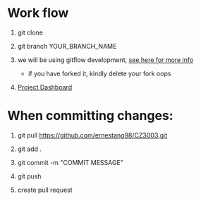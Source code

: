 # Work flow

1. git clone

2. git branch YOUR_BRANCH_NAME

3. we will be using gitflow development, [see here for more info](https://www.atlassian.com/git/tutorials/comparing-workflows/gitflow-workflow)

   - if you have forked it, kindly delete your fork oops

4. [Project Dashboard](https://github.com/ernestang98/CZ3003/projects/1?add_cards_query=is%3Aopen)

# When committing changes:

1. git pull https://github.com/ernestang98/CZ3003.git

2. git add .

3. git commit -m "COMMIT MESSAGE"
  
4. git push
  
5. create pull request  
